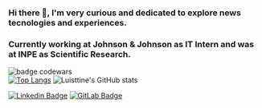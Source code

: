 ### Hi there 👋, I'm very curious and dedicated to explore news tecnologies and experiences.
### Currently working at Johnson & Johnson as IT Intern and was at INPE as Scientific Research.
![badge codewars](https://www.codewars.com/users/Luisttine/badges/large)  
[![Top Langs](https://github-readme-stats.vercel.app/api/top-langs/?username=Luisttine&show_icons=true&theme=radical)](https://github.com/Luisttine/github-readme-stats)  ![Luisttine's GitHub stats](https://github-readme-stats.vercel.app/api?username=Luisttine&show_icons=true&theme=radical)  

[![Linkedin Badge](https://img.shields.io/badge/-LinkedIn-blue?style=flat-square&logo=Linkedin&logoColor=white&link=https://www.linkedin.com/in/fagnerpsantos/)](https://www.linkedin.com/in/lu%C3%ADs-souza/)
[![GitLab Badge](https://img.shields.io/badge/-GitLab-orange?style=flat-square&logo=GitLab&logoColor=white&link=https://www.linkedin.com/in/fagnerpsantos/)](https://gitlab.com/Luisttine)
